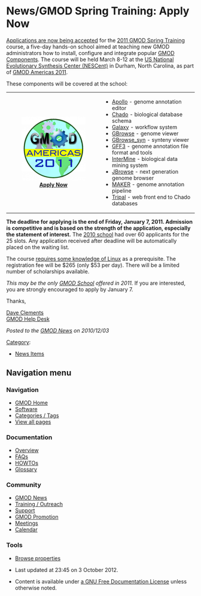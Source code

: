 



<span id="top"></span>




# <span dir="auto">News/GMOD Spring Training: Apply Now</span>









[Applications are now being
accepted](../2011_GMOD_Spring_Training#Applications "2011 GMOD Spring Training")
for the [2011 GMOD Spring
Training](../2011_GMOD_Spring_Training "2011 GMOD Spring Training")
course, a five-day hands-on school aimed at teaching new GMOD
administrators how to install, configure and integrate popular [GMOD
Components](../GMOD_Components "GMOD Components"). The course will be
held March 8-12 at the
<a href="http://www.nescent.org" class="external text" rel="nofollow">US
National Evolutionary Synthesis Center (NESCent)</a> in Durham, North
Carolina, as part of [GMOD Americas
2011](../GMOD_Americas_2011 "GMOD Americas 2011").

These components will be covered at the school:

<table>
<colgroup>
<col style="width: 50%" />
<col style="width: 50%" />
</colgroup>
<tbody>
<tr class="odd">
<td style="text-align: center;"><a href="../2011_GMOD_Spring_Training"
title="2011 GMOD Spring Training"><img
src="https://raw.githubusercontent.com/GMOD/gmod.github.io/main/mediawiki/images/thumb/1/1b/GMODAmericas2011Logo.jpg/170px-GMODAmericas2011Logo.jpg.png"
srcset="https://raw.githubusercontent.com/GMOD/gmod.github.io/main/mediawiki/images/thumb/1/1b/GMODAmericas2011Logo.jpg/255px-GMODAmericas2011Logo.jpg.png 1.5x, https://raw.githubusercontent.com/GMOD/gmod.github.io/main/mediawiki/images/thumb/1/1b/GMODAmericas2011Logo.jpg/340px-GMODAmericas2011Logo.jpg.png 2x"
width="170" height="170" alt="2011 GMOD Spring Training" /></a><br />
<strong><a href="../2011_GMOD_Spring_Training#Applications"
title="2011 GMOD Spring Training">Apply Now</a></strong></td>
<td><ul>
<li><a href="../Apollo.1" title="Apollo">Apollo</a> - genome annotation
editor</li>
<li><a href="../Chado" class="mw-redirect" title="Chado">Chado</a> -
biological database schema</li>
<li><a href="../Galaxy.1" title="Galaxy">Galaxy</a> - workflow
system</li>
<li><a href="../GBrowse.1" title="GBrowse">GBrowse</a> - genome
viewer</li>
<li><a href="../GBrowse_syn.1" title="GBrowse syn">GBrowse_syn</a> -
synteny viewer</li>
<li><a href="../GFF3" title="GFF3">GFF3</a> - genome annotation file
format and tools</li>
<li><a href="../InterMine" title="InterMine">InterMine</a> - biological
data mining system</li>
<li><a href="../JBrowse.1" title="JBrowse">JBrowse</a> - next generation
genome browser</li>
<li><a href="../MAKER.1" title="MAKER">MAKER</a> - genome annotation
pipeline</li>
<li><a href="../Tripal.1" title="Tripal">Tripal</a> - web front end to
Chado databases</li>
</ul></td>
</tr>
</tbody>
</table>

**The deadline for applying is the end of Friday, January 7, 2011.
Admission is competitive and is based on the strength of the
application, especially the statement of interest.** The [2010
school](../2010_GMOD_Summer_School_-_Americas "2010 GMOD Summer School - Americas")
had over 60 applicants for the 25 slots. Any application received after
deadline will be automatically placed on the waiting list.

The course [requires some knowledge of
Linux](../2011_GMOD_Spring_Training#Prerequisites "2011 GMOD Spring Training")
as a prerequisite. The registration fee will be \$265 (only \$53 per
day). There will be a limited number of scholarships available.

*This may be the only [GMOD School](../GMOD_Schools "GMOD Schools")
offered in 2011.* If you are interested, you are strongly encouraged to
apply by January 7.

Thanks,

[Dave Clements](../User%253AClements "User%253AClements")  
[GMOD Help Desk](../GMOD_Help_Desk "GMOD Help Desk")

  



*Posted to the [GMOD News](../GMOD_News "GMOD News") on 2010/12/03*






[Category](../Special%253ACategories "Special%253ACategories"):

- [News Items](../Category%253ANews_Items "Category%253ANews Items")






## Navigation menu







<a href="../Main_Page"
style="background-image: url(../../images/GMOD-cogs.png);"
title="Visit the main page"></a>


### Navigation



- <span id="n-GMOD-Home">[GMOD Home](../Main_Page)</span>
- <span id="n-Software">[Software](../GMOD_Components)</span>
- <span id="n-Categories-.2F-Tags">[Categories /
  Tags](../Categories)</span>
- <span id="n-View-all-pages">[View all
  pages](../Special:AllPages)</span>




### Documentation



- <span id="n-Overview">[Overview](../Overview)</span>
- <span id="n-FAQs">[FAQs](../Category%253AFAQ)</span>
- <span id="n-HOWTOs">[HOWTOs](../Category%253AHOWTO)</span>
- <span id="n-Glossary">[Glossary](../Glossary)</span>




### Community



- <span id="n-GMOD-News">[GMOD News](../GMOD_News)</span>
- <span id="n-Training-.2F-Outreach">[Training /
  Outreach](../Training_and_Outreach)</span>
- <span id="n-Support">[Support](../Support)</span>
- <span id="n-GMOD-Promotion">[GMOD Promotion](../GMOD_Promotion)</span>
- <span id="n-Meetings">[Meetings](../Meetings)</span>
- <span id="n-Calendar">[Calendar](../Calendar)</span>




### Tools

- <span id="t-smwbrowselink"><a href="../Special%253ABrowse/News-2FGMOD_Spring_Training%253A_Apply_Now"
  rel="smw-browse">Browse properties</a></span>



- <span id="footer-info-lastmod">Last updated at 23:45 on 3 October
  2012.</span>
<!-- - <span id="footer-info-viewcount">7,782 page views.</span> -->
- <span id="footer-info-copyright">Content is available under
  <a href="http://www.gnu.org/licenses/fdl-1.3.html" class="external"
  rel="nofollow">a GNU Free Documentation License</a> unless otherwise
  noted.</span>

<!-- -->



<!-- -->




